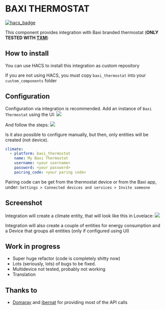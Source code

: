 # BAXI THERMOSTAT

[![hacs_badge](https://img.shields.io/badge/HACS-Custom-41BDF5.svg?style=for-the-badge)](https://github.com/hacs/integration)

This component provides integration with Baxi branded thermostat (**ONLY TESTED WITH [TXM](https://www.baxi.es/productos/termostatos-regulacion/baxi-connect/baxi-connect)**)
## How to install
You can use HACS to install this integration as custom repository

If you are not using HACS, you must copy `baxi_thermostat` into your `custom_components` folder

## Configuration
Configuration via integration is recommended. Add an instance of `Baxi Thermostat` using the UI:
![](https://github.com/vipial1/BAXI_thermostat/blob/main/images/integration.png?raw=true)

And follow the steps:
![](https://github.com/vipial1/BAXI_thermostat/blob/main/images/configuration.png?raw=true)


Is it also possible to configure manually, but then, only entities will be created (not device).
```yaml
climate:
  - platform: baxi_thermostat
    name: My Baxi Thermostat
    username: <your username>
    password: <your password>
    pairing_code: <your paring code>
```
Pairing code can be get from the thermostat device or from the Baxi app, under:
```Settings > Connected devices and services > Invite someone```

## Screenshot
Integration will create a climate entity, that will look like this in Lovelace:
![](https://github.com/vipial1/BAXI_thermostat/blob/main/images/climate.png?raw=true)

Integration will also create a couple of entities for energy consumption and a Device that groups all entities (only if configured using UI)


## Work in progress
- Super huge refactor (code is completely shitty now)
- Lots (seriously, lots) of bugs to be fixed.
- Multidevice not tested, probably not working
- Translation

## Thanks to
- [Domaray](https://community.home-assistant.io/u/Domaray) and [ibernat](https://community.home-assistant.io/u/ibernat) for providing most of the API calls

